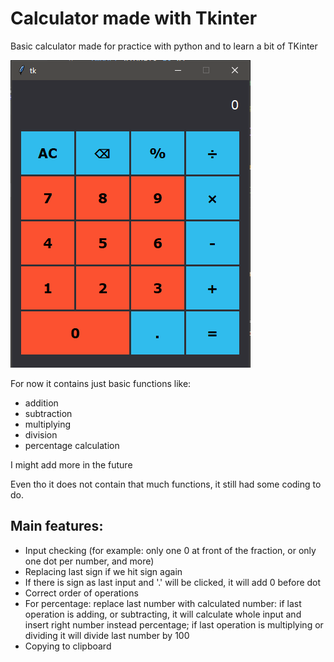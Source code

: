 # Calculator made with Tkinter
Basic calculator made for practice with python and to learn a bit of TKinter

![preview picture](preview.png "Preview picture")

For now it contains just basic functions like:
- addition
- subtraction
- multiplying
- division
- percentage calculation

I might add more in the future

Even tho it does not contain that much functions, it still had some coding to do.

## Main features:
- Input checking (for example: only one 0 at front of the fraction, or only one dot per number, and more)
- Replacing last sign if we hit sign again
- If there is sign as last input and '.' will be clicked, it will add 0 before dot
- Correct order of operations
- For percentage: replace last number with calculated number: if last operation is adding, or subtracting, it will calculate whole input and insert right number instead percentage; if last operation is multiplying or dividing it will divide last number by 100
- Copying to clipboard
